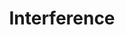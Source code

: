 ---
title: Interference
year: 1935
opening_date: 1935-05-21
closing_date: 
layout: productions
image:
image_caption:
image_credit:
playbill: 
category: 
details:
  Theatre: Theatre Jacksonville
  Venue: Little Theatre
cast:
  Mrs. Barme: Beth Blair
  Fred: Bob Stoy
  Al. Lavery: Clyde Harris
  Joseph Craghurst: Drummond Paul
  Philip Voaze: E.S. Beauchamp-Nobbs
  Childers: Eugene LeaMond
  Inspector Haines: George W. Simmons, Jr.
  Sir John Marlay, M.D.: Lawrence Case
  Deborah Kane: Lydia Fabian
  Barbara: Mildred Denton
  Mrs. Florence Rooke: Mrs. Genevieve Kenly
  Douglas Helder: Neal Tyler, Jr.
  Faith Marlay: Pauline Entenza
  Dr. Puttock: William Frances Courtney
crew:
  Director:
    - Ralph W. Cooper, Jr.
---